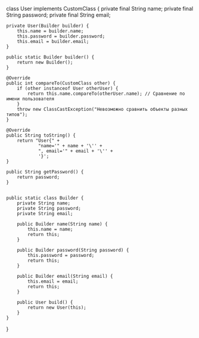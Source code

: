 class User implements CustomClass {
    private final String name;
    private final String password;
    private final String email;

    private User(Builder builder) {
        this.name = builder.name;
        this.password = builder.password;
        this.email = builder.email;
    }

    public static Builder builder() {
        return new Builder();
    }

    @Override
    public int compareTo(CustomClass other) {
        if (other instanceof User otherUser) {
            return this.name.compareTo(otherUser.name); // Сравнение по имени пользователя
        }
        throw new ClassCastException("Невозможно сравнить объекты разных типов");
    }

    @Override
    public String toString() {
        return "User{" +
                "name='" + name + '\'' +
                ", email='" + email + '\'' +
                '}';
    }

    public String getPassword() {
        return password;
    }


    public static class Builder {
        private String name;
        private String password;
        private String email;

        public Builder name(String name) {
            this.name = name;
            return this;
        }

        public Builder password(String password) {
            this.password = password;
            return this;
        }

        public Builder email(String email) {
            this.email = email;
            return this;
        }

        public User build() {
            return new User(this);
        }
    }
}
